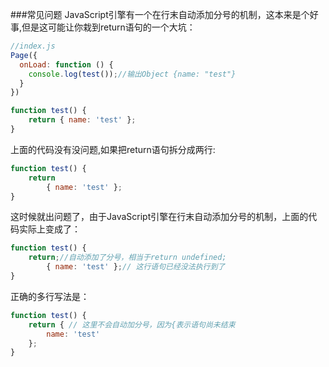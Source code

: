 ###常见问题
JavaScript引擎有一个在行末自动添加分号的机制，这本来是个好事,但是这可能让你栽到return语句的一个大坑：
```js
//index.js
Page({
  onLoad: function () {
    console.log(test());//输出Object {name: "test"}
  }
})

function test() {
    return { name: 'test' };
}

```
上面的代码没有没问题,如果把return语句拆分成两行:
```js
function test() {
    return 
        { name: 'test' };
}
```
这时候就出问题了，由于JavaScript引擎在行末自动添加分号的机制，上面的代码实际上变成了：
```js
function test() {
    return;//自动添加了分号，相当于return undefined;
        { name: 'test' };// 这行语句已经没法执行到了
}
```
正确的多行写法是：
```js
function test() {
    return { // 这里不会自动加分号，因为{表示语句尚未结束
        name: 'test'
    };
}
```